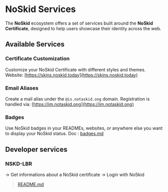 # NoSkid Services

The **NoSkid** ecosystem offers a set of services built around the **NoSkid Certificate**, designed to help users showcase their identity across the web.

## Available Services

### Certificate Customization

Customize your NoSkid Certificate with different styles and themes.
Website: [https://skins.noskid.today](https://skins.noskid.today)

### Email Aliases

Create a mail alias under the `@is.notaskid.ong` domain.
Registration is handled via: [https://im.notaskid.ong](https://im.notaskid.ong)

### Badges

Use NoSkid badges in your READMEs, websites, or anywhere else you want to display your NoSkid status.
Doc : [badges.md](badges.md)


## Developer services

### NSKD-LBR
-> Get informations about a NoSkid certificate
-> Login with NoSkid
> [README.md](misc/nskd-lbr/README.md)